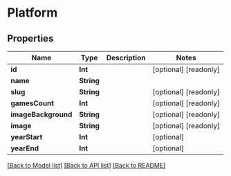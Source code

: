 # Platform

## Properties
Name | Type | Description | Notes
------------ | ------------- | ------------- | -------------
**id** | **Int** |  | [optional] [readonly] 
**name** | **String** |  | 
**slug** | **String** |  | [optional] [readonly] 
**gamesCount** | **Int** |  | [optional] [readonly] 
**imageBackground** | **String** |  | [optional] [readonly] 
**image** | **String** |  | [optional] [readonly] 
**yearStart** | **Int** |  | [optional] 
**yearEnd** | **Int** |  | [optional] 

[[Back to Model list]](../README.md#documentation-for-models) [[Back to API list]](../README.md#documentation-for-api-endpoints) [[Back to README]](../README.md)


